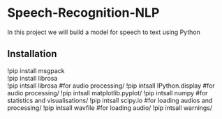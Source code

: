 # Speech-Recognition-NLP
In this project we will build a model for speech to text using Python
## Installation ##
!pip install msgpack\
!pip install librosa\
!pip intsall librosa   #for audio processing/
!pip intsall IPython.display #for audio processing/
!pip intsall matplotlib.pyplot/
!pip intsall numpy #for statistics and visualisations/
!pip intsall scipy.io #for loading audios and processing/ 
!pip intsall wavfile #for loading audio/
!pip intsall warnings/
